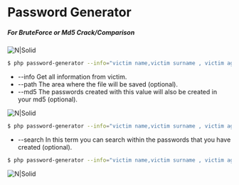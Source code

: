 # Password Generator

##### For BruteForce or Md5 Crack/Comparison

![N|Solid](https://raw.githubusercontent.com/tismayil/password-generator/master/images/1.png)

```sh
$ php password-generator --info="victim name,victim surname , victim age , victim email"
```

- --info Get all information from victim.
- --path The area where the file will be saved (optional).
- --md5 The passwords created with this value will also be created in your md5 (optional).
 

![N|Solid](https://raw.githubusercontent.com/tismayil/password-generator/master/images/3.png)

```sh
$ php password-generator --info="victim name,victim surname , victim age , victim email" --md5
```

- --search In this term you can search within the passwords that you have created (optional).
 
```sh
$ php password-generator --info="victim name,victim surname , victim age , victim email" --md5 --search="a6d24b91154f8b9e25403416930e98be"
```
![N|Solid](https://raw.githubusercontent.com/tismayil/password-generator/master/images/4.png)
